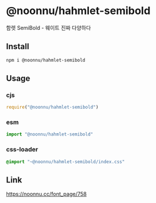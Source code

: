 # @noonnu/hahmlet-semibold
함렛 SemiBold - 웨이트 진짜 다양하다

## Install
```sh
npm i @noonnu/hahmlet-semibold
```
## Usage
### cjs
```js
require("@noonnu/hahmlet-semibold")
```
### esm
```js
import "@noonnu/hahmlet-semibold"
```
### css-loader
```css
@import "~@noonnu/hahmlet-semibold/index.css"
```

## Link
https://noonnu.cc/font_page/758